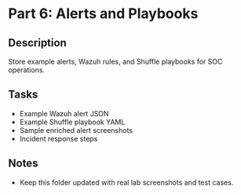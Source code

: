 # Part 6: Alerts and Playbooks

## Description
Store example alerts, Wazuh rules, and Shuffle playbooks for SOC operations.

## Tasks
- Example Wazuh alert JSON
- Example Shuffle playbook YAML
- Sample enriched alert screenshots
- Incident response steps

## Notes
- Keep this folder updated with real lab screenshots and test cases.
